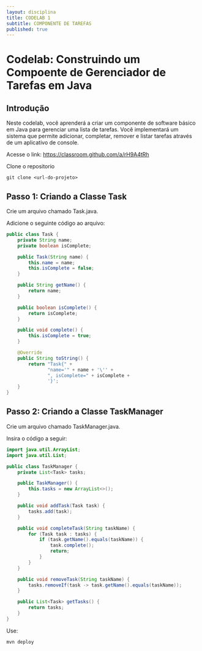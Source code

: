 ```yaml
---
layout: disciplina
title: CODELAB 1
subtitle: COMPONENTE DE TAREFAS
published: true
---
```



# Codelab: Construindo um Compoente de Gerenciador de Tarefas em Java

## Introdução
Neste codelab, você aprenderá a criar um componente de software básico em Java para gerenciar uma lista de tarefas. Você implementará um sistema que permite adicionar, completar, remover e listar tarefas através de um aplicativo de console.

Acesse o link: https://classroom.github.com/a/rH9A4tRh

Clone o repositorio

```
git clone <url-do-projeto>
```

## Passo 1: Criando a Classe Task

Crie um arquivo chamado Task.java.

Adicione o seguinte código ao arquivo:
```java
public class Task { 
    private String name;
    private boolean isComplete;

    public Task(String name) {
        this.name = name;
        this.isComplete = false;
    }

    public String getName() {
        return name;
    }

    public boolean isComplete() {
        return isComplete;
    }

    public void complete() {
        this.isComplete = true;
    }

    @Override
    public String toString() {
        return "Task{" +
               "name='" + name + '\'' +
               ", isComplete=" + isComplete +
               '}';
    }
}

```

## Passo 2: Criando a Classe TaskManager

Crie um arquivo chamado TaskManager.java.

Insira o código a seguir:

```java
import java.util.ArrayList;
import java.util.List;

public class TaskManager {
    private List<Task> tasks;

    public TaskManager() {
        this.tasks = new ArrayList<>();
    }

    public void addTask(Task task) {
        tasks.add(task);
    }

    public void completeTask(String taskName) {
        for (Task task : tasks) {
            if (task.getName().equals(taskName)) {
                task.complete();
                return;
            }
        }
    }

    public void removeTask(String taskName) {
        tasks.removeIf(task -> task.getName().equals(taskName));
    }

    public List<Task> getTasks() {
        return tasks;
    }
}
```

Use:
```
mvn deploy
```


